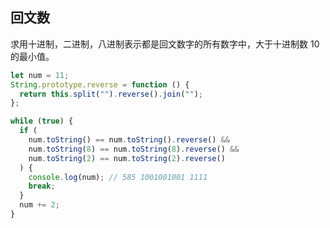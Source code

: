 ## 回文数

求用十进制，二进制，八进制表示都是回文数字的所有数字中，大于十进制数 10 的最小值。

```js
let num = 11;
String.prototype.reverse = function () {
  return this.split("").reverse().join("");
};

while (true) {
  if (
    num.toString() == num.toString().reverse() &&
    num.toString(8) == num.toString(8).reverse() &&
    num.toString(2) == num.toString(2).reverse()
  ) {
    console.log(num); // 585 1001001001 1111
    break;
  }
  num += 2;
}
```
